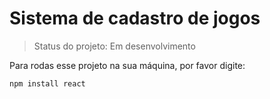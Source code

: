 <h1>Sistema de cadastro de jogos</h1>

> Status do projeto: Em desenvolvimento

Para rodas esse projeto na sua máquina, por favor digite:
```
npm install react
```

